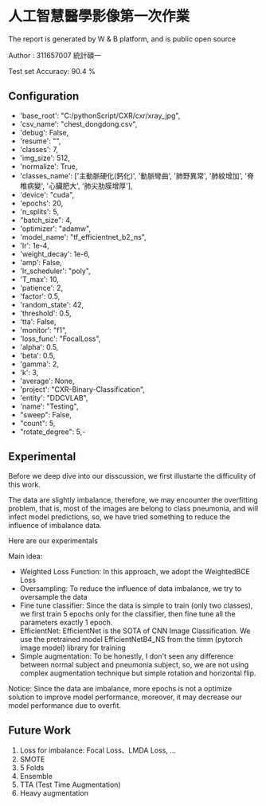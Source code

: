 # 人工智慧醫學影像第一次作業

The report is generated by W & B platform, and is public open source 

Author : 311657007 統計碩一

Test set Accuracy: 90.4 % 

## Configuration

- 'base_root': "C:/pythonScript/CXR/cxr/xray_jpg",
- 'csv_name': "chest_dongdong.csv",
- 'debug': False,
- 'resume': "",
- 'classes': 7,
- 'img_size': 512,
- 'normalize': True,
- 'classes_name': ['主動脈硬化(鈣化)', '動脈彎曲', '肺野異常', '肺紋增加', '脊椎病變', '心臟肥大', '肺尖肋膜增厚'],
- 'device': "cuda",
- 'epochs': 20,
- 'n_splits': 5,
- "batch_size": 4,
- 'optimizer': "adamw",
- 'model_name': "tf_efficientnet_b2_ns",
- 'lr': 1e-4,
- 'weight_decay': 1e-6,
- 'amp': False,
- 'lr_scheduler': "poly",
- 'T_max': 10,
- 'patience': 2,
- 'factor': 0.5,
- 'random_state': 42,
- 'threshold': 0.5,
- 'tta': False,
- 'monitor': "f1",
- 'loss_func': "FocalLoss",
- 'alpha': 0.5,
- 'beta': 0.5,
- 'gamma': 2,
- 'k': 3,
- 'average': None,
- 'project': "CXR-Binary-Classification",
- 'entity': "DDCVLAB",
- 'name': "Testing",
- "sweep": False,
- "count": 5,
- "rotate_degree": 5,- 


## Experimental

Before we deep dive into our disscussion, we first illustarte the difficulity of this work.

The data are slightly imbalance, therefore, we may encounter the overfitting problem, that is, most of the images are belong to class pneumonia, and will infect model predictions, so, we have tried something to reduce the influence of imbalance data.

Here are our experimentals

Main idea:

- Weighted Loss Function: In this approach, we adopt the WeightedBCE Loss
- Oversampling: To reduce the influence of data imbalance, we try to oversample the data
- Fine tune classifier: Since the data is simple to train (only two classes), we first train 5 epochs only for the classifier, then fine tune all the parameters exactly 1 epoch.
- EfficientNet: EfficientNet is the SOTA of CNN Image Classification. We use the pretrained model EfficientNetB4_NS from the timm (pytorch image model) library for training
- Simple augmentation: To be honestly, I don't seen any difference between normal subject and pneumonia subject, so, we are not using complex augmentation technique but simple rotation and horizontal flip.

Notice: Since the data are imbalance, more epochs is not a optimize solution to improve model performance, moreover, it may decrease our model performance due to overfit.

## Future Work

1. Loss for imbalance: Focal Loss、LMDA Loss, ... 
2. SMOTE
3. 5 Folds 
4. Ensemble
5. TTA (Test Time Augmentation)
6. Heavy augmentation







